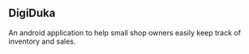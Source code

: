 ## DigiDuka
An android application to help small shop owners easily keep track of inventory and sales.
